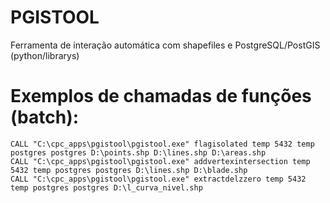 # PGISTOOL
Ferramenta de interação automática com shapefiles e PostgreSQL/PostGIS (python/librarys)

# Exemplos de chamadas de funções (batch):
```batch
CALL "C:\cpc_apps\pgistool\pgistool.exe" flagisolated temp 5432 temp postgres postgres D:\points.shp D:\lines.shp D:\areas.shp
CALL "C:\cpc_apps\pgistool\pgistool.exe" addvertexintersection temp 5432 temp postgres postgres D:\lines.shp D:\blade.shp
CALL "C:\cpc_apps\pgistool\pgistool.exe" extractdelzzero temp 5432 temp postgres postgres D:\l_curva_nivel.shp
```
